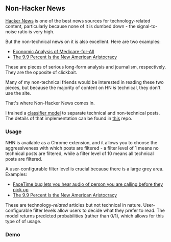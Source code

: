 ## Non-Hacker News

[Hacker News](https://news.ycombinator.com) is one of the best news sources for technology-related content, particularly because none of it is dumbed down - the signal-to-noise ratio is very high.

But the non-technical news on it is also excellent. Here are two examples:

- [Economic Analysis of Medicare-for-All](https://news.ycombinator.com/item?id=18613722)
- [The 9.9 Percent Is the New American Aristocracy](https://news.ycombinator.com/item?id=17172546)

These are pieces of serious long-form analysis and journalism, respectively. They are the opposite of clickbait.

Many of my non-technical friends would be interested in reading these two pieces, but because the majority of content on HN _is_ technical, they don't use the site.

That's where Non-Hacker News comes in.

I trained a [classifier model](https://github.com/yuriybash/non-hacker-news/tree/master/models) to separate technical and non-technical posts. The details of that implementation can be found in [this](https://github.com/yuriybash/non-hacker-news) repo.

### Usage

NHN is available as a Chrome extension, and it allows you to choose the aggressiveness with which posts are filtered - a filter level of 1 means no technical posts are filtered, while a filter level of 10 means all technical posts are filtered.

A user-configurable filter level is crucial because there is a large grey area. Examples:

- [FaceTime bug lets you hear audio of person you are calling before they pick up ](https://news.ycombinator.com/item?id=19022353)
- [The 9.9 Percent Is the New American Aristocracy](https://news.ycombinator.com/item?id=17172546)

These are technology-_related_ articles but not technical in nature. User-configurable filter levels allow users to decide what they prefer to read. The model returns predicted probabilities (rather than 0/1), which allows for this type of of usage. 

### Demo

